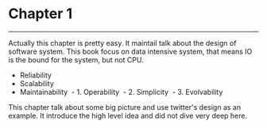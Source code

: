 # Chapter 1
---
Actually this chapter is pretty easy. It maintail talk about the design of software system.
This book focus on data intensive system, that means IO is the bound for the system, but not CPU.

- Reliability
- Scalability
- Maintainability
&nbsp;- 1. Operability
&nbsp;- 2. Simplicity
&nbsp;- 3. Evolvability

This chapter talk about some big picture and use twitter's design as an example.  It introduce the high level idea and did not dive very deep here.
